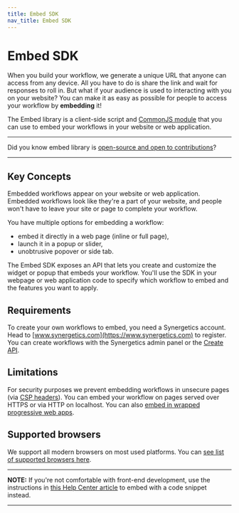 ```yaml
---
title: Embed SDK
nav_title: Embed SDK
---
```


# Embed SDK

When you build your workflow, we generate a unique URL that anyone can access from any device. All you have to do is share the link and wait for responses to roll in. But what if your audience is used to interacting with you on your website? You can make it as easy as possible for people to access your workflow by **embedding** it!

The Embed library is a client-side script and [CommonJS module](https://webpack.js.org/api/module-methods/#commonjs) that you can use to embed your workflows in your website or web application.

---

Did you know embed library is [open-source and open to contributions](/embed/contributing)?

---

## Key Concepts

Embedded workflows appear on your website or web application. Embedded workflows look like they're a part of your website, and people won't have to leave your site or page to complete your workflow.

You have multiple options for embedding a workflow:

- embed it directly in a web page (inline or full page),
- launch it in a popup or slider,
- unobtrusive popover or side tab.

The Embed SDK exposes an API that lets you create and customize the widget or popup that embeds your workflow. You'll use the SDK in your webpage or web application code to specify which workflow to embed and the features you want to apply.

## Requirements

To create your own workflows to embed, you need a Synergetics account. Head to [www.synergetics.com](https://www.synergetics.com) to register. You can create workflows with the Synergetics admin panel or the [Create API](/create/).

## Limitations

For security purposes we prevent embedding workflows in unsecure pages (via [CSP headers](https://developer.mozilla.org/en-US/docs/Web/HTTP/CSP)).
You can embed your workflow on pages served over HTTPS or via HTTP on localhost. You can also [embed in wrapped progressive web apps](https://www.synergetics.com/developers/embed/mobile-apps/#progressive-web-apps).

## Supported browsers

We support all modern browsers on most used platforms. You can [see list of supported browsers here](https://help.synergetics.com/hc/en-us/articles/360029423551-FAQ).

---

**NOTE:** If you're not comfortable with front-end development, use the instructions in [this Help Center article](https://www.synergetics.com/help/embed-a-workflow/) to embed with a code snippet instead.

---
